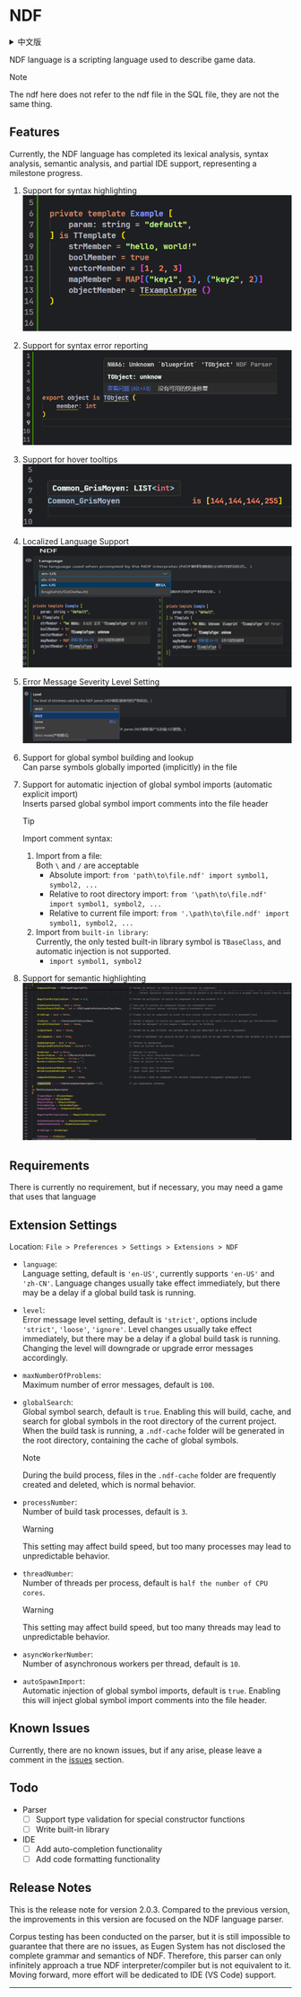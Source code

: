 # NDF

<details>
<summary>中文版</summary>
# NDF

NDF语言是一种用于描述游戏数据的脚本语言。

> [!NOTE]
> 这里的ndf并非指SQL文件中的ndf文件,它们不是同一个东西。

## 特性

目前,NDF语言已经完成了它的词法分析、语法分析、语义分析、IDE支持(部分)等重要轮子。这是一个里程碑式的进展。

1. 支持语法高亮
   ![syntax highlighting](./static/highlight.png)

2. 支持语法错误提示
   ![error reporting](./static/report.png)

3. 支持悬停提示
   ![hover tooltips](./static/hover.png)

4. 本地化语言支持
   ![localized language support](./static/locale.png)

5. 错误提示等级设置
   ![level setting](./static/level.png)

6. 支持全局符号构建和查找  
   可以解析文件中通过全局(未显式)导入的符号

7. 支持自动注入全局符号导入(自动显式导入)  
   将已解析的全局符号的导入注释插入到文件的头部

   > [!TIP]  
   > 导入注释语法:
   > 1. 从文件中导入:   
   >    `\`和`/`皆可
   >    - 绝对导入: `from 'path\to\file.ndf' import symbol1, symbol2, ...`
   >    - 相对根目录导入: `from '\path\to\file.ndf' import symbol1, symbol2, ...`
   >    - 相对当前文件导入: `from '.\path\to\file.ndf' import symbol1, symbol2, ...`
   > 2. 从`内置库`导入:  
   >    目前测试的内置库符号只有`TBaseClass`,且暂不支持自动注入
   >    - `import symbol1, symbol2`

8. 支持语义高亮
   ![semantic highlighting](./static/semantic.png)

## 依赖

暂时没有依赖,如果非要说有的话,你可能需要一款使用该语言的游戏

## 扩展设置

设置位置: `文件 > 首选项 > 设置 > 用户 > 扩展 > NDF`

- `language`:  
  语言设置,默认为'en-US',目前仅支持'en-US'和'zh-CN'。一般切换语言后即刻生效,在全局构建任务正在运行的情况下可能会有延迟。

- `level`:  
  错误提示等级设置,默认为'strict',可选'strict', 'loose', 'ignore'。一般切换等级后即刻生效,在全局构建任务正在运行的情况下可能会有延迟。切换后错误提示将会降级或升级。

- `maxNumberOfProblems`:  
  最大错误提示数量,默认为100。

- `globalSearch`:  
  全局符号搜索,默认为true。开启后将会在当前项目根目录下构建、缓存和查找全局符号。
  当构建任务运行时,根目录下会生成`.ndf-cache`文件夹,里面包含了全局符号的缓存。

  > [!NOTE]
  > 在构建期间,`.ndf-cache`文件夹中文件频繁创建和删除,这是正常现象

- `processNumber`:  
  构建任务进程数,默认为3。
  > [!WARNING]
  > 该设置可能会影响构建速度,但过多可能会导致不可预期的现象.

- `threadNumber`:  
  每一个进程的线程数,默认为当前`CPU核数/2`。
  > [!WARNING]
  > 该设置可能会影响构建速度,但过多可能会导致不可预期的现象.

- `asyncWorkerNumber`:  
  每个线程的异步工作者数,默认为`10`。

- `autoSpawnImport`:  
  自动注入全局符号导入,默认为`true`。开启后将会在文件头部注入全局符号导入注释。

## 已知问题

暂时没有已知问题,但如果有的话,请在[issues](https://github.com/edoCsItahW/ndf/issues)中留言。

## 待办事项

- 解析器
    - [ ] 支持特殊构造函数的类型验证
    - [ ] 编写内置库

- IDE
    - [ ] 添加自动补全功能
    - [ ] 添加代码格式化功能

## 发布说明

这是版本2.0.3的发布说明。对比上一个版本该版本的开放时间都在NDF的语言分析器上。
同时已经对分析器进行了语料测试,但是依然无法保证完全没有问题,因为Eugen System没有公布NDF的完整语法和语义。
所以该分析器只能无限的接近真正的NDF解释/编译器,但不等于它。并且接下来会将更多精力放在IDE(VS Code)的支持上。


</details>

NDF language is a scripting language used to describe game data.

> [!NOTE]
> The ndf here does not refer to the ndf file in the SQL file, they are not the same thing.

## Features

Currently, the NDF language has completed its lexical analysis, syntax analysis, semantic analysis, and partial IDE
support, representing a milestone progress.

1. Support for syntax highlighting
   ![syntax highlighting](./static/highlight.png)

2. Support for syntax error reporting
   ![error reporting](./static/report.png)

3. Support for hover tooltips
   ![hover tooltips](./static/hover.png)

4. Localized Language Support
   ![localized language support](./static/locale.png)

5. Error Message Severity Level Setting
   ![level setting](./static/level.png)

6. Support for global symbol building and lookup  
   Can parse symbols globally imported (implicitly) in the file

7. Support for automatic injection of global symbol imports (automatic explicit import)  
   Inserts parsed global symbol import comments into the file header

   > [!TIP]
   > Import comment syntax:
   > 1. Import from a file:   
   >    Both `\` and `/` are acceptable
   >    - Absolute import: `from 'path\to\file.ndf' import symbol1, symbol2, ...`
   >    - Relative to root directory import: `from '\path\to\file.ndf' import symbol1, symbol2, ...`
   >    - Relative to current file import: `from '.\path\to\file.ndf' import symbol1, symbol2, ...`
   > 2. Import from `built-in library`:  
   >    Currently, the only tested built-in library symbol is `TBaseClass`, and automatic injection is not supported.
   >    - `import symbol1, symbol2`

8. Support for semantic highlighting
   ![semantic highlighting](./static/semantic.png)


## Requirements

There is currently no requirement, but if necessary, you may need a game that uses that language

## Extension Settings

Location: `File > Preferences > Settings > Extensions > NDF`

- `language`:  
  Language setting, default is `'en-US'`, currently supports `'en-US'` and `'zh-CN'`. Language changes usually take
  effect immediately, but there may be a delay if a global build task is running.

- `level`:  
  Error message level setting, default is `'strict'`, options include `'strict'`, `'loose'`, `'ignore'`. Level changes
  usually take effect immediately, but there may be a delay if a global build task is running. Changing the level will
  downgrade or upgrade error messages accordingly.

- `maxNumberOfProblems`:  
  Maximum number of error messages, default is `100`.

- `globalSearch`:  
  Global symbol search, default is `true`. Enabling this will build, cache, and search for global symbols in the root
  directory of the current project.
  When the build task is running, a `.ndf-cache` folder will be generated in the root directory, containing the cache of
  global symbols.

  > [!NOTE]
  > During the build process, files in the `.ndf-cache` folder are frequently created and deleted, which is normal behavior.

- `processNumber`:  
  Number of build task processes, default is `3`.
  > [!WARNING]
  > This setting may affect build speed, but too many processes may lead to unpredictable behavior.

- `threadNumber`:  
  Number of threads per process, default is `half the number of CPU cores`.
  > [!WARNING]
  > This setting may affect build speed, but too many threads may lead to unpredictable behavior.

- `asyncWorkerNumber`:  
  Number of asynchronous workers per thread, default is `10`.

- `autoSpawnImport`:  
  Automatic injection of global symbol imports, default is `true`. Enabling this will inject global symbol import
  comments into the file header.

## Known Issues

Currently, there are no known issues, but if any arise, please leave a comment in the [issues](https://github.com/edoCsItahW/ndf/issues) section.

## Todo

- Parser
    - [ ] Support type validation for special constructor functions
    - [ ] Write built-in library

- IDE
    - [ ] Add auto-completion functionality
    - [ ] Add code formatting functionality

## Release Notes

This is the release note for version 2.0.3. Compared to the previous version, the improvements in this version are
focused on the NDF language parser.

Corpus testing has been conducted on the parser, but it is still impossible to guarantee that there are no issues, as
Eugen System has not disclosed the complete grammar and semantics of NDF.
Therefore, this parser can only infinitely approach a true NDF interpreter/compiler but is not equivalent to it. Moving
forward, more effort will be dedicated to IDE (VS Code) support.

---
